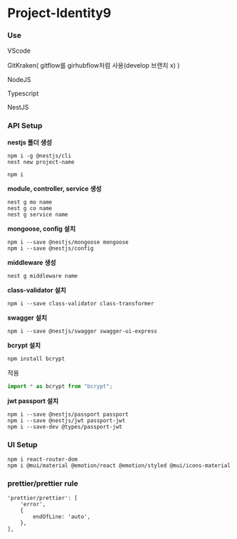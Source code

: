 # Project-Identity9

### Use

VScode

GitKraken( gitflow를 girhubflow처럼 사용(develop 브랜치 x) )

NodeJS

Typescript

NestJS

### API Setup

**nestjs 폴더 생성**

```
npm i -g @nestjs/cli
nest new project-name
```

```
npm i
```

**module, controller, service 생성**

```
nest g mo name
nest g co name
nest g service name
```

**mongoose, config 설치**

```
npm i --save @nestjs/mongoose mongoose
npm i --save @nestjs/config
```

**middleware 생성**

```
nest g middleware name
```

**class-validator 설치**

```
npm i --save class-validator class-transformer
```

**swagger 설치**

```
npm i --save @nestjs/swagger swagger-ui-express
```

**bcrypt 설치**

```
npm install bcrypt
```

적용

```ts
import * as bcrypt from "bcrypt";
```

**jwt passport 설치**

```
npm i --save @nestjs/passport passport
npm i --save @nestjs/jwt passport-jwt
npm i --save-dev @types/passport-jwt
```

### UI Setup

```
npm i react-router-dom
npm i @mui/material @emotion/react @emotion/styled @mui/icons-material
```

### prettier/prettier rule

```
'prettier/prettier': [
    'error',
    {
        endOfLine: 'auto',
    },
],
```
